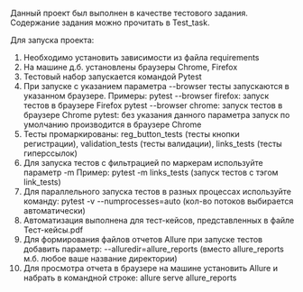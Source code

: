 Данный проект был выполнен в качестве тестового задания.
Содержание задания можно прочитать в Test_task.

Для запуска проекта:
1. Необходимо установить зависимости из файла requirements
2. На машине д.б. установлены браузеры Chrome, Firefox
3. Тестовый набор запускается командой Pytest
4. При запуске с указанием параметра --browser тесты запускаются в указанном браузере.
Примеры:
pytest --browser firefox: запуск тестов в браузере Firefox
pytest --browser chrome: запуск тестов в браузере Chrome 
pytest: без указания данного параметра запуск по умолчанию производится в браузере Chrome
5. Тесты промаркированы: reg_button_tests (тесты кнопки регистрации), validation_tests (тесты валидации), links_tests (тесты гиперссылок)
6. Для запуска тестов с фильтрацией по маркерам используйте параметр -m
Пример: pytest -m links_tests (запуск тестов с тэгом link_tests)
7. Для параллельного запуска тестов в разных процессах используйте команду:
pytest -v --numprocesses=auto (кол-во потоков выбирается автоматически)
8. Автоматизация выполнена для тест-кейсов, представленных в файле Тест-кейсы.pdf
9. Для формирования файлов отчетов Allure при запуске тестов добавить параметр: --alluredir=allure_reports (вместо allure_reports м.б. любое ваше название директории)
10. Для просмотра отчета в браузере на машине установить Allure и набрать в командной строке: allure serve allure_reports      